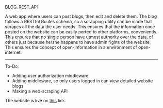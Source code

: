 BLOG_REST_API

A web app where users can post blogs, then edit and delete them. The blog follows a RESTful Routes schema, so a scrapping utility can be made that scrapes all the data the user needs. This ensures that the information once posted on the website can be easily ported to other platforms, conveniently. This ensures that no single person have utmost authority over the data, of others just because he/she happens to have admin rights of the website. This ensures the concept of open-information in a environment of open-internet.

<hr>

To-Do:
<ul>
    <li> Adding user authorization middleware </li>
    <li> Adding middleware, so only users logged in can view detailed website blogs </li>
    <li> Making a web-scraping API </li>
</ul>

The website is live on <a href="https://vast-caverns-56884.herokuapp.com/">this</a> link.
